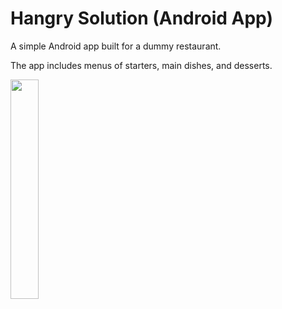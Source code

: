 # Hangry Solution (Android App)

A simple Android app built for a dummy restaurant.

The app includes menus of starters, main dishes, and desserts.

<image src="Hangry-Solution_demo.png" width=30%/>
